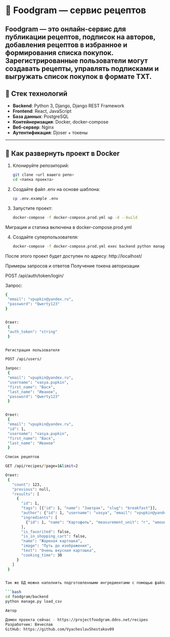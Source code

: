 # 🍲 Foodgram — сервис рецептов

**Foodgram** — это онлайн-сервис для публикации рецептов, подписок на авторов, добавления рецептов в избранное и формирования списка покупок.  
Зарегистрированные пользователи могут создавать рецепты, управлять подписками и выгружать список покупок в формате TXT.
---

## 🚀 Стек технологий

- **Backend**: Python 3, Django, Django REST Framework  
- **Frontend**: React, JavaScript  
- **База данных**: PostgreSQL  
- **Контейнеризация**: Docker, docker-compose  
- **Веб-сервер**: Nginx  
- **Аутентификация**: Djoser + токены  

---

## 🔧 Как развернуть проект в Docker

1. Клонируйте репозиторий:
   ```bash
   git clone <url вашего репо>
   cd <папка проекта>

2. Создайте файл .env на основе шаблона:
   ```bash
   cp .env.example .env


3. Запустите проект:
   ```bash
   docker-compose -f docker-compose.prod.yml up -d --build

Миграция и статика включена в docker-compose.prod.yml

4. Создайте суперпользователя:

   ```bash
   docker-compose -f docker-compose.prod.yml exec backend python manage.py createsuperuser

После этого проект будет доступен по адресу:
 http://localhost/


Примеры запросов и ответов
 Получение токена авторизации

POST /api/auth/token/login/

Запрос:
   ```bash
   {
    "email": "vpupkin@yandex.ru",
    "password": "Qwerty123"
   }


  Ответ:
    {
    "auth_token": "string"
    }


  Регистрация пользователя

  POST /api/users/

  Запрос:
    {
    "email": "vpupkin@yandex.ru",
    "username": "vasya.pupkin",
    "first_name": "Вася",
    "last_name": "Иванов",
    "password": "Qwerty123"
    }


  Ответ:
    {
    "email": "vpupkin@yandex.ru",
    "id": 1,
    "username": "vasya.pupkin",
    "first_name": "Вася",
    "last_name": "Иванов"
    }

  Список рецептов

  GET /api/recipes/?page=1&limit=2

  Ответ:
    {
      "count": 123,
      "previous": null,
      "results": [
        {
          "id": 1,
          "tags": [{"id": 1, "name": "Завтрак", "slug": "breakfast"}],
          "author": {"id": 1, "username": "vasya", "email": "vpupkin@yandex.ru"},
          "ingredients": [
            {"id": 1, "name": "Картофель", "measurement_unit": "г", "amount": 100}
          ],
          "is_favorited": false,
          "is_in_shopping_cart": false,
          "name": "Жареная картошка",
          "image": "Путь до изображения",
          "text": "Очень вкусная картошка",
          "cooking_time": 30
        }
      ]
    }


Так же БД можно наполнить подготовленными ингредиентами с помощью файла load_csv.py

 ```bash
cd foodgram/backend
python manage.py load_csv

Автор

Домен проекта сейчас - https://projectfoodgram.ddns.net/recipes
Разработчик: Вячеслав
GitHub: https://github.com/VyacheslavShestakov09
